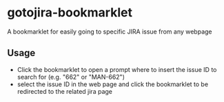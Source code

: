 gotojira-bookmarklet
=====
A bookmarklet for easily going to specific JIRA issue from any webpage

Usage
-----
* Click the bookmarklet to open a prompt where to insert the issue ID to search for (e.g. "662" or "MAN-662")
* select the issue ID in the web page and click the bookmarklet to be redirected to the related jira page